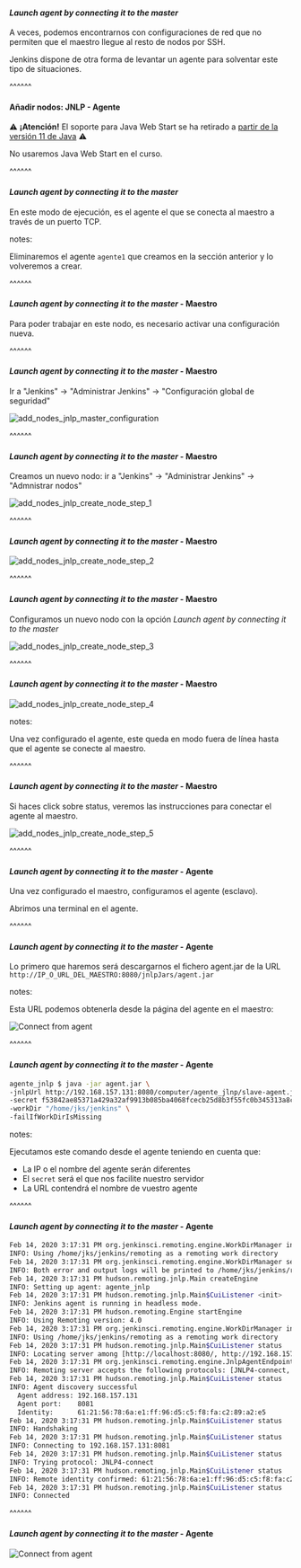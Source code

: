#### _Launch agent by connecting it to the master_

A veces, podemos encontrarnos con configuraciones de red que no permiten
que el maestro llegue al resto de nodos por SSH.

Jenkins dispone de otra forma de levantar un agente para solventar este tipo de situaciones.

^^^^^^

#### Añadir nodos: JNLP - Agente

⚠️ **¡Atención!** El soporte para Java Web Start se ha retirado a 
[partir de la versión 11 de Java](https://en.wikipedia.org/wiki/Java_Web_Start#Deprecation) ⚠️

No usaremos Java Web Start en el curso. 

^^^^^^

#### _Launch agent by connecting it to the master_

En este modo de ejecución, es el agente el que se conecta al maestro a través de un puerto TCP.

notes:

Eliminaremos el agente `agente1` que creamos en la sección anterior y lo volveremos a crear.

^^^^^^
#### _Launch agent by connecting it to the master_ - Maestro

Para poder trabajar en este nodo, es necesario activar una configuración nueva.

^^^^^^
#### _Launch agent by connecting it to the master_ - Maestro

Ir a "Jenkins" -> "Administrar Jenkins" -> "Configuración global de seguridad"

<img src="/slides/images/es/0070/add_nodes_jnlp_master_configuration.png" alt="add_nodes_jnlp_master_configuration" class="r-stretch">

^^^^^^
#### _Launch agent by connecting it to the master_ - Maestro

Creamos un nuevo nodo: ir a "Jenkins" -> "Administrar Jenkins" -> "Admnistrar nodos"

<img src="/slides/images/es/0070/add_nodes_jnlp_create_node_step_1.png" alt="add_nodes_jnlp_create_node_step_1" class="r-stretch">

^^^^^^
#### _Launch agent by connecting it to the master_ - Maestro

<img src="/slides/images/es/0070/add_nodes_jnlp_create_node_step_2.png" alt="add_nodes_jnlp_create_node_step_2" class="r-stretch">

^^^^^^
#### _Launch agent by connecting it to the master_ - Maestro
 
Configuramos un nuevo nodo con la opción _Launch agent by connecting it to the master_

<img src="/slides/images/es/0070/add_nodes_jnlp_create_node_step_3.png" alt="add_nodes_jnlp_create_node_step_3" class="r-stretch">


^^^^^^
#### _Launch agent by connecting it to the master_ - Maestro
 

<img src="/slides/images/es/0070/add_nodes_jnlp_create_node_step_4.png" alt="add_nodes_jnlp_create_node_step_4" class="r-stretch">

notes:

Una vez configurado el agente, este queda en modo fuera de línea hasta que el agente se conecte
al maestro.

^^^^^^
#### _Launch agent by connecting it to the master_ - Maestro

Si haces click sobre status, veremos las instrucciones para conectar el agente al maestro.

<img src="/slides/images/es/0070/add_nodes_jnlp_create_node_step_5.png" alt="add_nodes_jnlp_create_node_step_5" class="r-stretch">

^^^^^^
#### _Launch agent by connecting it to the master_ - Agente

Una vez configurado el maestro, configuramos el agente (esclavo).

Abrimos una terminal en el agente.

^^^^^^
#### _Launch agent by connecting it to the master_ - Agente

Lo primero que haremos será descargarnos el fichero agent.jar de la URL 
`http://IP_O_URL_DEL_MAESTRO:8080/jnlpJars/agent.jar`

notes:

Esta URL podemos obtenerla desde la página del agente en el maestro:

<img src="/slides/images/es/0070/add_nodes_jnlp_connect_from_agent_step_1.png" alt="Connect from agent" class="r-stretch">

^^^^^^
#### _Launch agent by connecting it to the master_ - Agente

```bash 
agente_jnlp $ java -jar agent.jar \ 
-jnlpUrl http://192.168.157.131:8080/computer/agente_jlnp/slave-agent.jnlp \ 
-secret f53842ae85371a429a32af9913b085ba4068fcecb25d8b3f55fc0b345313a8cb \ 
-workDir "/home/jks/jenkins" \
-failIfWorkDirIsMissing  
```

notes:

Ejecutamos este comando desde el agente teniendo en cuenta que:

* La IP o el nombre del agente serán diferentes
* El `secret` será el que nos facilite nuestro servidor
* La URL contendrá el nombre de vuestro agente

^^^^^^
#### _Launch agent by connecting it to the master_ - Agente

```bash
Feb 14, 2020 3:17:31 PM org.jenkinsci.remoting.engine.WorkDirManager initializeWorkDir
INFO: Using /home/jks/jenkins/remoting as a remoting work directory
Feb 14, 2020 3:17:31 PM org.jenkinsci.remoting.engine.WorkDirManager setupLogging
INFO: Both error and output logs will be printed to /home/jks/jenkins/remoting
Feb 14, 2020 3:17:31 PM hudson.remoting.jnlp.Main createEngine
INFO: Setting up agent: agente_jnlp
Feb 14, 2020 3:17:31 PM hudson.remoting.jnlp.Main$CuiListener <init>
INFO: Jenkins agent is running in headless mode.
Feb 14, 2020 3:17:31 PM hudson.remoting.Engine startEngine
INFO: Using Remoting version: 4.0
Feb 14, 2020 3:17:31 PM org.jenkinsci.remoting.engine.WorkDirManager initializeWorkDir
INFO: Using /home/jks/jenkins/remoting as a remoting work directory
Feb 14, 2020 3:17:31 PM hudson.remoting.jnlp.Main$CuiListener status
INFO: Locating server among [http://localhost:8080/, http://192.168.157.131:8080/]
Feb 14, 2020 3:17:31 PM org.jenkinsci.remoting.engine.JnlpAgentEndpointResolver resolve
INFO: Remoting server accepts the following protocols: [JNLP4-connect, Ping]
Feb 14, 2020 3:17:31 PM hudson.remoting.jnlp.Main$CuiListener status
INFO: Agent discovery successful
  Agent address: 192.168.157.131
  Agent port:    8081
  Identity:      61:21:56:78:6a:e1:ff:96:d5:c5:f8:fa:c2:89:a2:e5
Feb 14, 2020 3:17:31 PM hudson.remoting.jnlp.Main$CuiListener status
INFO: Handshaking
Feb 14, 2020 3:17:31 PM hudson.remoting.jnlp.Main$CuiListener status
INFO: Connecting to 192.168.157.131:8081
Feb 14, 2020 3:17:31 PM hudson.remoting.jnlp.Main$CuiListener status
INFO: Trying protocol: JNLP4-connect
Feb 14, 2020 3:17:31 PM hudson.remoting.jnlp.Main$CuiListener status
INFO: Remote identity confirmed: 61:21:56:78:6a:e1:ff:96:d5:c5:f8:fa:c2:89:a2:e5
Feb 14, 2020 3:17:31 PM hudson.remoting.jnlp.Main$CuiListener status
INFO: Connected

```

^^^^^^
#### _Launch agent by connecting it to the master_ - Agente

<img src="/slides/images/es/0070/add_nodes_jnlp_connect_from_agent_step_3.png" alt="Connect from agent" class="r-stretch">

